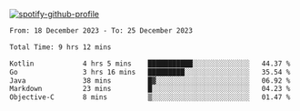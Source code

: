 [![spotify-github-profile](https://spotify-github-profile.vercel.app/api/view?uid=313pysyt3uxkjdidtiuvzf7nrnnu&cover_image=true&theme=natemoo-re&show_offline=false&background_color=121212&interchange=false&bar_color=53b14f&bar_color_cover=false)](https://spotify-github-profile.vercel.app/api/view?uid=313pysyt3uxkjdidtiuvzf7nrnnu&redirect=true)

<!--START_SECTION:waka-->

```txt
From: 18 December 2023 - To: 25 December 2023

Total Time: 9 hrs 12 mins

Kotlin            4 hrs 5 mins    ███████████░░░░░░░░░░░░░░   44.37 %
Go                3 hrs 16 mins   █████████░░░░░░░░░░░░░░░░   35.54 %
Java              38 mins         █▓░░░░░░░░░░░░░░░░░░░░░░░   06.92 %
Markdown          23 mins         █░░░░░░░░░░░░░░░░░░░░░░░░   04.23 %
Objective-C       8 mins          ▒░░░░░░░░░░░░░░░░░░░░░░░░   01.47 %
```

<!--END_SECTION:waka-->